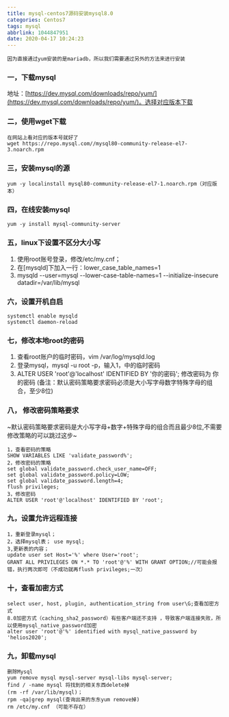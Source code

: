 ```yaml
---
title: mysql-centos7源码安装mysql8.0
categories: Centos7
tags: mysql
abbrlink: 1044847951
date: 2020-04-17 10:24:23
---
```


	因为直接通过yum安装的是mariadb，所以我们需要通过另外的方法来进行安装

### 一，下载mysql

地址：[https://dev.mysql.com/downloads/repo/yum/](https://dev.mysql.com/downloads/repo/yum/)。选择对应版本下载

### 二，使用wget下载

~~~
在网站上看对应的版本号就好了
wget https://repo.mysql.com//mysql80-community-release-el7-3.noarch.rpm
~~~

### 三，安装mysql的源

~~~
yum -y localinstall mysql80-community-release-el7-1.noarch.rpm（对应版本）
~~~

### 四，在线安装mysql

~~~
yum -y install mysql-community-server
~~~

### 五，linux下设置不区分大小写

  1. 使用root账号登录，修改/etc/my.cnf；
  2. 在[mysqld]下加入一行：lower_case_table_names=1
  3. mysqld --user=mysql --lower-case-table-names=1 --initialize-insecure datadir=/var/lib/mysql

### 六，设置开机自启

~~~
systemctl enable mysqld
systemctl daemon-reload
~~~

### 七，修改本地root的密码

  1. 查看root账户的临时密码，vim  /var/log/mysqld.log
  2. 登录mysql，mysql -u root -p，输入1，中的临时密码
  3. ALTER USER 'root'@'localhost' IDENTIFIED BY '你的密码';
     修改密码为 你的密码 (备注：默认密码策略要求密码必须是大小写字母数字特殊字母的组合，至少8位)

### 八， 修改密码策略要求

~默认密码策略要求密码是大小写字母+数字+特殊字母的组合而且最少8位,不需要修改策略的可以跳过这步~

~~~
1，查看密码的策略
SHOW VARIABLES LIKE 'validate_password%';
2，修改密码的策略
set global validate_password.check_user_name=OFF;
set global validate_password.policy=LOW;
set global validate_password.length=4;
flush privileges;
3，修改密码
ALTER USER 'root'@'localhost' IDENTIFIED BY 'root';
~~~

### 九，设置允许远程连接

~~~
1，重新登录mysql；
2，选择mysql表； use mysql;
3,更新表的内容；
update user set Host='%' where User='root';
GRANT ALL PRIVILEGES ON *.* TO 'root'@'%' WITH GRANT OPTION;//可能会报错，执行两次即可（不成功就再flush privileges;一次）
~~~

### 十，查看加密方式

~~~
select user, host, plugin, authentication_string from user\G;查看加密方式
8.0加密方式（caching_sha2_password）有些客户端还不支持 ，导致客户端连接失败，所以使用mysql_native_password加密
alter user 'root'@'%' identified with mysql_native_password by 'helios2020';

~~~

### 九，卸载mysql

~~~
删除Mysql
yum remove mysql mysql-server mysql-libs mysql-server;
find / -name mysql 将找到的相关东西delete掉
(rm -rf /var/lib/mysql)；
rpm -qa|grep mysql(查询出来的东东yum remove掉)
rm /etc/my.cnf （可能不存在）
~~~

